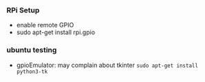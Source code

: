 ### RPi Setup
 * enable remote GPIO
 * sudo apt-get install rpi.gpio

### ubuntu testing
 * gpioEmulator: may complain about tkinter `sudo apt-get install python3-tk`

